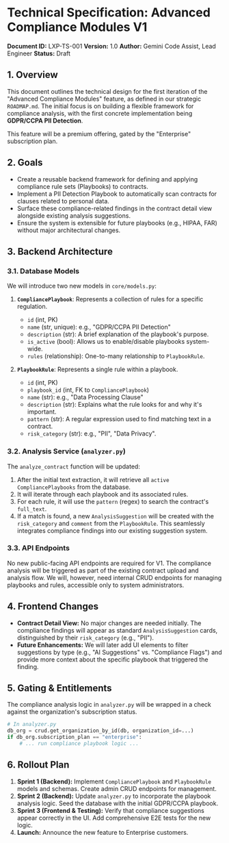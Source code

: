 # Technical Specification: Advanced Compliance Modules V1

**Document ID:** LXP-TS-001
**Version:** 1.0
**Author:** Gemini Code Assist, Lead Engineer
**Status:** Draft

## 1. Overview

This document outlines the technical design for the first iteration of the "Advanced Compliance Modules" feature, as defined in our strategic `ROADMAP.md`. The initial focus is on building a flexible framework for compliance analysis, with the first concrete implementation being **GDPR/CCPA PII Detection**.

This feature will be a premium offering, gated by the "Enterprise" subscription plan.

## 2. Goals

*   Create a reusable backend framework for defining and applying compliance rule sets (Playbooks) to contracts.
*   Implement a PII Detection Playbook to automatically scan contracts for clauses related to personal data.
*   Surface these compliance-related findings in the contract detail view alongside existing analysis suggestions.
*   Ensure the system is extensible for future playbooks (e.g., HIPAA, FAR) without major architectural changes.

## 3. Backend Architecture

### 3.1. Database Models

We will introduce two new models in `core/models.py`:

1.  **`CompliancePlaybook`**: Represents a collection of rules for a specific regulation.
    *   `id` (int, PK)
    *   `name` (str, unique): e.g., "GDPR/CCPA PII Detection"
    *   `description` (str): A brief explanation of the playbook's purpose.
    *   `is_active` (bool): Allows us to enable/disable playbooks system-wide.
    *   `rules` (relationship): One-to-many relationship to `PlaybookRule`.

2.  **`PlaybookRule`**: Represents a single rule within a playbook.
    *   `id` (int, PK)
    *   `playbook_id` (int, FK to `CompliancePlaybook`)
    *   `name` (str): e.g., "Data Processing Clause"
    *   `description` (str): Explains what the rule looks for and why it's important.
    *   `pattern` (str): A regular expression used to find matching text in a contract.
    *   `risk_category` (str): e.g., "PII", "Data Privacy".

### 3.2. Analysis Service (`analyzer.py`)

The `analyze_contract` function will be updated:

1.  After the initial text extraction, it will retrieve all `active` `CompliancePlaybooks` from the database.
2.  It will iterate through each playbook and its associated rules.
3.  For each rule, it will use the `pattern` (regex) to search the contract's `full_text`.
4.  If a match is found, a new `AnalysisSuggestion` will be created with the `risk_category` and `comment` from the `PlaybookRule`. This seamlessly integrates compliance findings into our existing suggestion system.

### 3.3. API Endpoints

No new public-facing API endpoints are required for V1. The compliance analysis will be triggered as part of the existing contract upload and analysis flow. We will, however, need internal CRUD endpoints for managing playbooks and rules, accessible only to system administrators.

## 4. Frontend Changes

*   **Contract Detail View:** No major changes are needed initially. The compliance findings will appear as standard `AnalysisSuggestion` cards, distinguished by their `risk_category` (e.g., "PII").
*   **Future Enhancements:** We will later add UI elements to filter suggestions by type (e.g., "AI Suggestions" vs. "Compliance Flags") and provide more context about the specific playbook that triggered the finding.

## 5. Gating & Entitlements

The compliance analysis logic in `analyzer.py` will be wrapped in a check against the organization's subscription status.

```python
# In analyzer.py
db_org = crud.get_organization_by_id(db, organization_id=...)
if db_org.subscription_plan == "enterprise":
    # ... run compliance playbook logic ...
```

## 6. Rollout Plan

1.  **Sprint 1 (Backend):** Implement `CompliancePlaybook` and `PlaybookRule` models and schemas. Create admin CRUD endpoints for management.
2.  **Sprint 2 (Backend):** Update `analyzer.py` to incorporate the playbook analysis logic. Seed the database with the initial GDPR/CCPA playbook.
3.  **Sprint 3 (Frontend & Testing):** Verify that compliance suggestions appear correctly in the UI. Add comprehensive E2E tests for the new logic.
4.  **Launch:** Announce the new feature to Enterprise customers.